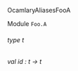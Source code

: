 OcamlaryAliasesFooA

 Module  `` Foo.A `` 
<a id="type-t"></a>
###### type t



<a id="val-id"></a>
###### val id : t -> t

